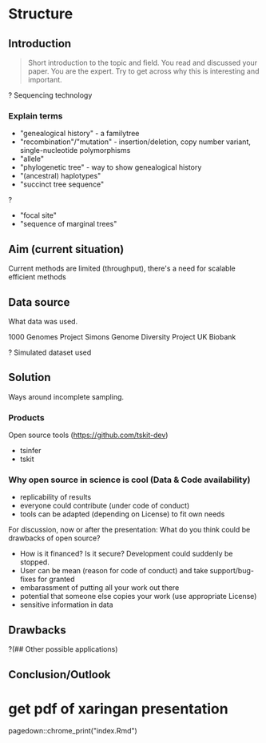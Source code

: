 # Structure
## Introduction
>Short introduction to the topic and field. You read and discussed your paper. You are the expert. Try to get across why this is interesting and important.

? Sequencing technology

### Explain terms
- "genealogical history" - a familytree
- "recombination"/"mutation" - insertion/deletion, copy number variant, single-nucleotide polymorphisms
- "allele"
- "phylogenetic tree" - way to show genealogical history
- "(ancestral) haplotypes"
- "succinct tree sequence"

?
- "focal site"
- "sequence of marginal trees"

## Aim (current situation)
Current methods are limited (throughput), there's a need for scalable efficient methods

## Data source
What data was used.

1000 Genomes Project
Simons Genome Diversity Project
UK Biobank

? Simulated dataset used

## Solution
Ways around incomplete sampling.

### Products
Open source tools (https://github.com/tskit-dev)
- tsinfer
- tskit

### Why open source in science is cool (Data & Code availability)
- replicability of results
- everyone could contribute (under code of conduct)
- tools can be adapted (depending on License) to fit own needs

For discussion, now or after the presentation: What do you think could be drawbacks of open source?
- How is it financed? Is it secure? Development could suddenly be stopped.
- User can be mean (reason for code of conduct) and take support/bug-fixes for granted
- embarassment of putting all your work out there
- potential that someone else copies your work (use appropriate License)
- sensitive information in data

## Drawbacks

?(## Other possible applications)

## Conclusion/Outlook


# get pdf of xaringan presentation
pagedown::chrome_print("index.Rmd")

